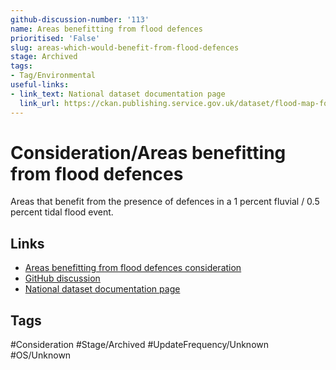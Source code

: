```yaml
---
github-discussion-number: '113'
name: Areas benefitting from flood defences
prioritised: 'False'
slug: areas-which-would-benefit-from-flood-defences
stage: Archived
tags:
- Tag/Environmental
useful-links:
- link_text: National dataset documentation page
  link_url: https://ckan.publishing.service.gov.uk/dataset/flood-map-for-planning-rivers-and-sea-areas-benefiting-from-defences
---
```


# Consideration/Areas benefitting from flood defences

Areas that benefit from the presence of defences in a 1 percent fluvial / 0.5 percent tidal flood event.

## Links

* [Areas benefitting from flood defences consideration](https://design.planning.data.gov.uk/planning-consideration/areas-which-would-benefit-from-flood-defences)
* [GitHub discussion](https://github.com/digital-land/data-standards-backlog/discussions/113)
* [National dataset documentation page](https://ckan.publishing.service.gov.uk/dataset/flood-map-for-planning-rivers-and-sea-areas-benefiting-from-defences)

## Tags

#Consideration #Stage/Archived #UpdateFrequency/Unknown #OS/Unknown